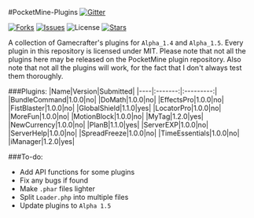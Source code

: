 #PocketMine-Plugins
[![Gitter](https://badges.gitter.im/Join%20Chat.svg)](https://gitter.im/Gamecrafter/PocketMine-Plugins?utm_source=badge&utm_medium=badge&utm_campaign=pr-badge&utm_content=badge)

[![Forks](https://img.shields.io/github/forks/Gamecrafter/PocketMine-Plugins.svg)](https://github.com/Gamecrafter/PocketMine-Plugins/network)
[![Issues](http://img.shields.io/github/issues-raw/Gamecrafter/PocketMine-Plugins.svg)](https://github.com/Gamecrafter/PocketMine-Plugins/issues)
![License](https://img.shields.io/badge/license-MIT-orange.svg)
[![Stars](https://img.shields.io/github/stars/Gamecrafter/PocketMine-Plugins.svg)](https://github.com/Gamecrafter/PocketMine-Plugins/stargazers)

A collection of Gamecrafter's plugins for `Alpha_1.4` and `Alpha_1.5`. Every plugin in this repository is licensed under
MIT. Please note that not all the plugins here may be released on the PocketMine plugin repository. Also note that not all
the plugins will work, for the fact that I don't always test them thoroughly.

###Plugins:
|Name|Version|Submitted|
|----|:-------:|:---------:|
|BundleCommand|1.0.0|no|
|DoMath|1.0.0|no|
|EffectsPro|1.0.0|no|
|FistBlaster|1.0.0|no|
|GlobalShield|1.1.0|yes|
|LocatorPro|1.0.0|no|
|MoreFun|1.0.0|no|
|MotionBlock|1.0.0|no|
|MyTag|1.2.0|yes|
|NewCurrency|1.0.0|no|
|PlanB|1.1.0|yes|
|ServerEXP|1.0.0|no|
|ServerHelp|1.0.0|no|
|SpreadFreeze|1.0.0|no|
|TimeEssentials|1.0.0|no|
|iManager|1.2.0|yes|

###To-do:
* Add API functions for some plugins
* Fix any bugs if found
* Make `.phar` files lighter
* Split `Loader.php` into multiple files
* Update plugins to `Alpha 1.5`
